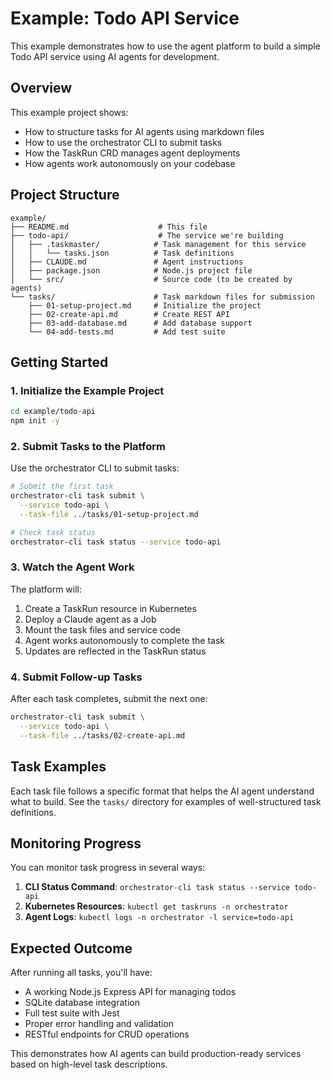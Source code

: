 # Example: Todo API Service

This example demonstrates how to use the agent platform to build a simple Todo API service using AI agents for development.

## Overview

This example project shows:
- How to structure tasks for AI agents using markdown files
- How to use the orchestrator CLI to submit tasks
- How the TaskRun CRD manages agent deployments
- How agents work autonomously on your codebase

## Project Structure

```
example/
├── README.md                    # This file
├── todo-api/                    # The service we're building
│   ├── .taskmaster/            # Task management for this service
│   │   └── tasks.json          # Task definitions
│   ├── CLAUDE.md               # Agent instructions
│   ├── package.json            # Node.js project file
│   └── src/                    # Source code (to be created by agents)
└── tasks/                      # Task markdown files for submission
    ├── 01-setup-project.md     # Initialize the project
    ├── 02-create-api.md        # Create REST API
    ├── 03-add-database.md      # Add database support
    └── 04-add-tests.md         # Add test suite
```

## Getting Started

### 1. Initialize the Example Project

```bash
cd example/todo-api
npm init -y
```

### 2. Submit Tasks to the Platform

Use the orchestrator CLI to submit tasks:

```bash
# Submit the first task
orchestrator-cli task submit \
  --service todo-api \
  --task-file ../tasks/01-setup-project.md

# Check task status
orchestrator-cli task status --service todo-api
```

### 3. Watch the Agent Work

The platform will:
1. Create a TaskRun resource in Kubernetes
2. Deploy a Claude agent as a Job
3. Mount the task files and service code
4. Agent works autonomously to complete the task
5. Updates are reflected in the TaskRun status

### 4. Submit Follow-up Tasks

After each task completes, submit the next one:

```bash
orchestrator-cli task submit \
  --service todo-api \
  --task-file ../tasks/02-create-api.md
```

## Task Examples

Each task file follows a specific format that helps the AI agent understand what to build. See the `tasks/` directory for examples of well-structured task definitions.

## Monitoring Progress

You can monitor task progress in several ways:

1. **CLI Status Command**: `orchestrator-cli task status --service todo-api`
2. **Kubernetes Resources**: `kubectl get taskruns -n orchestrator`
3. **Agent Logs**: `kubectl logs -n orchestrator -l service=todo-api`

## Expected Outcome

After running all tasks, you'll have:
- A working Node.js Express API for managing todos
- SQLite database integration
- Full test suite with Jest
- Proper error handling and validation
- RESTful endpoints for CRUD operations

This demonstrates how AI agents can build production-ready services based on high-level task descriptions.
